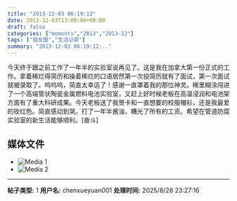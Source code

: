 ```yaml
---
title: "2013-12-03 06:19:12"
date: 2013-12-03T13:00:00+08:00
draft: false
categories: ["moments","2013","2013-12"]
tags: ["朋友圈","生活记录"]
summary: "2013-12-03 06:19:12..."
---
```


今天终于跟之前工作了一年半的实验室说再见了。这是我在加拿大第一份正式的工作。拿着稀烂得简历和操着稀烂的口语居然第一次投简历就有了面试，第一次面试就被录取了。呜呜呜，简直太幸运了！感谢一直罩着我的那位神灵。稀里糊涂闯进了一个高端管状陶瓷金属燃料电池实验室，又赶上好时候老板在高温浸润和电池架方面有了重大科研成果。今天老板送了我贺卡和一直想要的校服帽衫，还是我最爱的玫红色。简直感动到哭。打了一年半酱油，糟光了所有的工资。希望在管道防腐实验室的新生活能够顺利。[奋斗]

## 媒体文件

- ![Media 1](/Moments/photos/2013-12-03/201312030619120.jpg)
- ![Media 2](/Moments/photos/2013-12-03/201312030619121.jpg)

---

**帖子类型:** 1
**用户名:** chenxueyuan001
**处理时间:** 2025/8/28 23:27:16